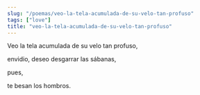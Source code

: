 ```yaml
---
slug: "/poemas/veo-la-tela-acumulada-de-su-velo-tan-profuso"
tags: ["love"]
title: "veo-la-tela-acumulada-de-su-velo-tan-profuso"
---
```

Veo la tela acumulada de su velo tan profuso,

envidio, deseo desgarrar las sábanas, 

pues, 

te besan los hombros.
